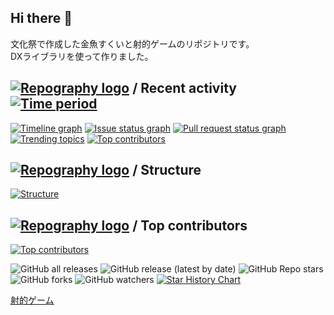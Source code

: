 ## Hi there 👋
文化祭で作成した金魚すくいと射的ゲームのリポジトリです。  
DXライブラリを使って作りました。
## [![Repography logo](https://images.repography.com/logo.svg)](https://repography.com) / Recent activity [![Time period](https://images.repography.com/30687920/Ennichi/Ennichi/recent-activity/56d4539a21942bfa7c6dd745ebd91c51_badge.svg)](https://repography.com)
[![Timeline graph](https://images.repography.com/30687920/Ennichi/Ennichi/recent-activity/56d4539a21942bfa7c6dd745ebd91c51_timeline.svg)](https://github.com/Ennichi/Ennichi/commits)
[![Issue status graph](https://images.repography.com/30687920/Ennichi/Ennichi/recent-activity/56d4539a21942bfa7c6dd745ebd91c51_issues.svg)](https://github.com/Ennichi/Ennichi/issues)
[![Pull request status graph](https://images.repography.com/30687920/Ennichi/Ennichi/recent-activity/56d4539a21942bfa7c6dd745ebd91c51_prs.svg)](https://github.com/Ennichi/Ennichi/pulls)
[![Trending topics](https://images.repography.com/30687920/Ennichi/Ennichi/recent-activity/56d4539a21942bfa7c6dd745ebd91c51_words.svg)](https://github.com/Ennichi/Ennichi/commits)
[![Top contributors](https://images.repography.com/30687920/Ennichi/Ennichi/recent-activity/56d4539a21942bfa7c6dd745ebd91c51_users.svg)](https://github.com/Ennichi/Ennichi/graphs/contributors)


## [![Repography logo](https://images.repography.com/logo.svg)](https://repography.com) / Structure
[![Structure](https://images.repography.com/30687920/Ennichi/Ennichi/structure/7f8e5eb99ee7edcc60e4c78770564c27_table.svg)](https://github.com/Ennichi/Ennichi)


## [![Repography logo](https://images.repography.com/logo.svg)](https://repography.com) / Top contributors
[![Top contributors](https://images.repography.com/30687920/Ennichi/Ennichi/top-contributors/56d4539a21942bfa7c6dd745ebd91c51_table.svg)](https://github.com/Ennichi/Ennichi/graphs/contributors)

![GitHub all releases](https://img.shields.io/github/downloads/Ennichi/Ennichi/total?label=%E3%83%80%E3%82%A6%E3%83%B3%E3%83%AD%E3%83%BC%E3%83%89%E6%95%B0&style=for-the-badge)
![GitHub release (latest by date)](https://img.shields.io/github/v/release/Ennichi/Ennichi?style=for-the-badge)
![GitHub Repo stars](https://img.shields.io/github/stars/Ennichi/Ennichi?style=for-the-badge)
![GitHub forks](https://img.shields.io/github/forks/Ennichi/Ennichi?style=for-the-badge)
![GitHub watchers](https://img.shields.io/github/watchers/Ennichi/Ennichi?style=for-the-badge)
[![Star History Chart](https://api.star-history.com/svg?repos=Ennichi/Ennichi&type=Timeline)](https://star-history.com/#Ennichi/Ennichi&Timeline)

[射的ゲーム](https://user-images.githubusercontent.com/55316963/173184030-63b6af75-d752-4f5e-be9c-6c5deca9a5d5.mp4)
